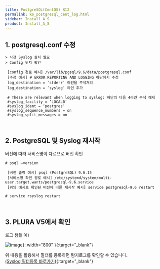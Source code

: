 ```yaml
---
title: PostgreSQL(CentOS) 로그
permalink: ko_postgresql_cent_log.html
sidebar: Install_A_S
product: Install_A_S
---
```



## 1. postgresql.conf 수정

    > 사전 Syslog 설치 필요
    > Config 위치 확인

     [config 경로 예시] /var/lib/pgsql/9.6/data/postgresql.conf
     [수정 예시] # ERROR REPORTING AND LOGGING 하단에서 수정
     log_destination = ‘stderr’ 라인을 주석처리
     log_destination = ‘syslog’ 라인 추가

     # These are relevant when logging to syslog: 하단의 다음 4라인 주석 해제
     #syslog_facility = ‘LOCAL0’
     #syslog_ident = ‘postgres’
     #syslog_sequence_numbers = on
     #syslog_split_messages = on

<br />

## 2. PostgreSQL 및 Syslog 재시작

버전에 따라 서비스명이 다르므로 버전 확인

`# psql –version`

     [버전 출력 예시] psql (PostgreSQL) 9.6.15
     [서비스명 확인 경로 예시] /etc/systemd/system/multi-user.target.wants/postgresql-9.6.service
     [위의 예시로 확인된 버전에 따른 재시작 예시] service postgresql-9.6 restart
     
`# service rsyslog restart`

<br />

## 3. PLURA V5에서 확인

로그 샘플 예)

[![image](/docs/images/Ins_G/Postgresql_c/1.png){: width="800" }](/docs/images/Ins_G/Postgresql_c/1.png){:target="_blank"}
<br />

위 내용을 활용해서 필터를 등록하면 탐지로그를 확인할 수 있습니다.   
[(Syslog 필터등록 바로가기)](https://qubitsec.github.io/ko_f_regi_syslog.html){:target="_blank"}
